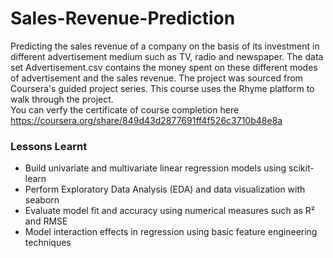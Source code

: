 # Sales-Revenue-Prediction
Predicting the sales revenue of a company on the basis of its investment in different advertisement medium such as TV, radio and newspaper. The data set Advertisement.csv contains the money spent on these different modes of advertisement and the sales revenue. The project was sourced from Coursera's guided project series. This course uses the Rhyme platform to walk through the project.
</br>
You can verfy the certificate of course completion  here https://coursera.org/share/849d43d2877691ff4f526c3710b48e8a
### Lessons Learnt
- Build univariate and multivariate linear regression models using scikit-learn
- Perform Exploratory Data Analysis (EDA) and data visualization with seaborn
- Evaluate model fit and accuracy using numerical measures such as R² and RMSE
- Model interaction effects in regression using basic feature engineering techniques
